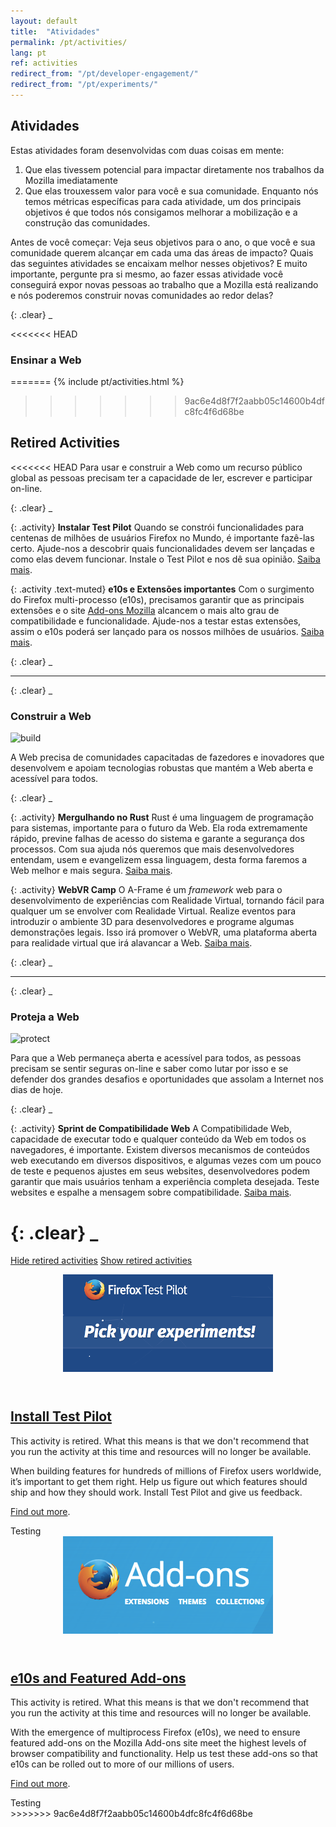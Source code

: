 ```yaml
---
layout: default
title:  "Atividades"
permalink: /pt/activities/
lang: pt
ref: activities
redirect_from: "/pt/developer-engagement/"
redirect_from: "/pt/experiments/"
---
```


## Atividades

Estas atividades foram desenvolvidas com duas coisas em mente:

1. Que elas tivessem potencial para impactar diretamente nos trabalhos da Mozilla imediatamente
2. Que elas trouxessem valor para você e sua comunidade. Enquanto nós temos métricas específicas para cada atividade, um dos principais objetivos é que todos nós consigamos melhorar a mobilização e a construção das comunidades.

Antes de você começar: Veja seus objetivos para o ano, o que você e sua comunidade querem alcançar em cada uma das áreas de impacto? Quais das seguintes atividades se encaixam melhor nesses objetivos? E muito importante, pergunte pra si mesmo, ao fazer essas atividade você conseguirá expor novas pessoas ao trabalho que a Mozilla está realizando e nós poderemos construir novas comunidades ao redor delas?

{: .clear}
_

<<<<<<< HEAD
### Ensinar a Web
=======
{% include pt/activities.html %}
>>>>>>> 9ac6e4d8f7f2aabb05c14600b4dfc8fc4f6d68be

## Retired Activities

<<<<<<< HEAD
Para usar e construir a Web como um recurso público global as pessoas precisam ter a capacidade de ler, escrever e participar on-line.

{: .clear}
_

{: .activity}
**Instalar Test Pilot**
Quando se constrói funcionalidades para centenas de milhões de usuários Firefox no Mundo, é importante fazê-las certo. Ajude-nos a descobrir quais funcionalidades devem ser lançadas e como elas devem funcionar. Instale o Test Pilot e nos dê sua opinião.
[Saiba mais](/pt/test-pilot/).

{: .activity .text-muted}
**e10s e Extensões importantes**
Com o surgimento do Firefox multi-processo (e10s), precisamos garantir que as principais extensões e o site [Add-ons Mozilla](https://addons.mozilla.org/firefox/) alcancem o mais alto grau de compatibilidade e funcionalidade. Ajude-nos a testar estas extensões, assim o e10s poderá ser lançado para os nossos milhões de usuários.
[Saiba mais](/pt/e10s-addons/).

{: .clear}
_

<hr>

{: .clear}
_

### Construir a Web

<img src="/asserts/img/icon-build.svg" alt="build" class="left img-circle activity-img">

A Web precisa de comunidades capacitadas de fazedores e inovadores que desenvolvem e apoiam tecnologias robustas que mantém a Web aberta e acessível para todos.

{: .clear}
_

{: .activity}
**Mergulhando no Rust**
Rust é uma linguagem de programação para sistemas, importante para o futuro da Web. Ela roda extremamente rápido, previne falhas de acesso do sistema e garante a segurança dos processos. Com sua ajuda nós queremos que mais desenvolvedores entendam, usem e evangelizem essa linguagem, desta forma faremos a Web melhor e mais segura.
[Saiba mais](/pt/rust-hack/).

{: .activity}
**WebVR Camp**
O A-Frame é um _framework_ web para o desenvolvimento de experiências com Realidade Virtual, tornando fácil para qualquer um se envolver com Realidade Virtual. Realize eventos para introduzir o ambiente 3D para desenvolvedores e programe algumas demonstrações legais. Isso irá promover o WebVR, uma plataforma aberta para realidade virtual que irá alavancar a Web.
[Saiba mais](/pt/webvr-camp/).

{: .clear}
_

<hr>

{: .clear}
_

### Proteja a Web

<img src="/asserts/img/icon-protect.svg" alt="protect" class="left img-circle activity-img">

Para que a Web permaneça aberta e acessível para todos, as pessoas precisam se sentir seguras on-line e saber como lutar por isso e se defender dos grandes desafios e oportunidades que assolam a Internet nos dias de hoje.

{: .clear}
_

{: .activity}
**Sprint de Compatibilidade Web**
A Compatibilidade Web, capacidade de executar todo e qualquer conteúdo da Web em todos os navegadores, é importante. Existem diversos mecanismos de conteúdos web executando em diversos dispositivos, e algumas vezes com um pouco de teste e pequenos ajustes em seus websites, desenvolvedores podem garantir que mais usuários tenham a experiência completa desejada. Teste websites e espalhe a mensagem sobre compatibilidade.
[Saiba mais](/pt/webcompat-sprint/).

{: .clear}
_
=======
<a href="#" class="retired-activities-hide-link hidden">Hide retired activities</a>
<a href="#" class="retired-activities-show-link">Show retired activities</a>

<div class="row is-flex hidden" id="retired-activities-content">
<div class="activity-card retired testing col-md-4">
  <header class="item-header">
    <img src="/assets/img/testpilot-header.png" alt="Header image">
  </header>
  <h2><a href="/test-pilot/">Install Test Pilot</a></h2>
  <p class="retired-note">This activity is retired. What this means is that we don't recommend that you run the activity at this time and resources will no longer be available.</p>
  <div class="item-content" markdown="1">
When building features for hundreds of millions of Firefox users worldwide, it’s important to get them right. Help us figure out which features should ship and how they should work. Install Test Pilot and give us feedback.

[Find out more](/test-pilot/).
  </div>
  <footer class="item-footer">
    <div class="tags">Testing</div>
  </footer>
</div>

<div class="activity-card retired testing col-md-4">
  <header class="item-header">
    <img src="/assets/img/e10s-header.png" alt="Header image">
  </header>
  <h2><a href="/e10s-addons/">e10s and Featured Add-ons</a></h2>
  <p class="retired-note">This activity is retired. What this means is that we don't recommend that you run the activity at this time and resources will no longer be available.</p>
  <div class="item-content" markdown="1">
With the emergence of multiprocess Firefox (e10s), we need to ensure featured add-ons on the Mozilla Add-ons site meet the highest levels of browser compatibility and functionality. Help us test these add-ons so that e10s can be rolled out to more of our millions of users.

[Find out more](/e10s-addons/).
  </div>
  <footer class="item-footer">
    <div class="tags">Testing</div>
  </footer>
</div>
</div>
>>>>>>> 9ac6e4d8f7f2aabb05c14600b4dfc8fc4f6d68be
